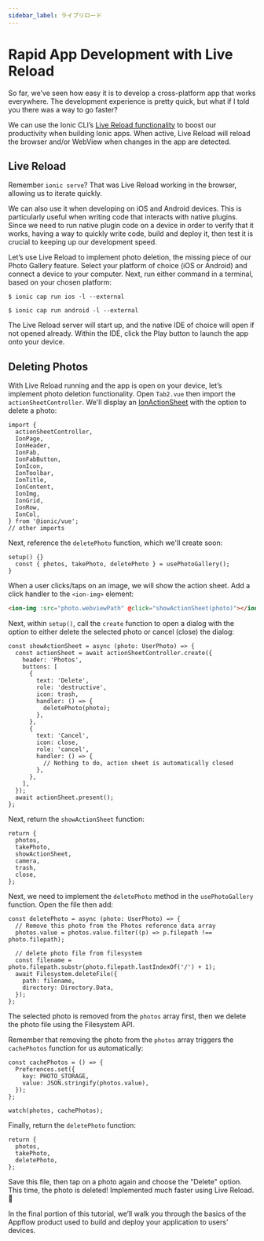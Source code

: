 ```yaml
---
sidebar_label: ライブリロード
---
```


# Rapid App Development with Live Reload

So far, we’ve seen how easy it is to develop a cross-platform app that works everywhere. The development experience is pretty quick, but what if I told you there was a way to go faster?

We can use the Ionic CLI’s [Live Reload functionality](https://ionicframework.com/docs/cli/livereload) to boost our productivity when building Ionic apps. When active, Live Reload will reload the browser and/or WebView when changes in the app are detected.

## Live Reload

Remember `ionic serve`? That was Live Reload working in the browser, allowing us to iterate quickly.

We can also use it when developing on iOS and Android devices. This is particularly useful when writing code that interacts with native plugins. Since we need to run native plugin code on a device in order to verify that it works, having a way to quickly write code, build and deploy it, then test it is crucial to keeping up our development speed.

Let’s use Live Reload to implement photo deletion, the missing piece of our Photo Gallery feature. Select your platform of choice (iOS or Android) and connect a device to your computer. Next, run either command in a terminal, based on your chosen platform:

```shell
$ ionic cap run ios -l --external

$ ionic cap run android -l --external
```

The Live Reload server will start up, and the native IDE of choice will open if not opened already. Within the IDE, click the Play button to launch the app onto your device.

## Deleting Photos

With Live Reload running and the app is open on your device, let’s implement photo deletion functionality. Open `Tab2.vue` then import the `actionSheetController`. We'll display an [IonActionSheet](https://ionicframework.com/docs/api/action-sheet) with the option to delete a photo:

```tsx
import {
  actionSheetController,
  IonPage,
  IonHeader,
  IonFab,
  IonFabButton,
  IonIcon,
  IonToolbar,
  IonTitle,
  IonContent,
  IonImg,
  IonGrid,
  IonRow,
  IonCol,
} from '@ionic/vue';
// other imports
```

Next, reference the `deletePhoto` function, which we'll create soon:

```tsx
setup() {}
  const { photos, takePhoto, deletePhoto } = usePhotoGallery();
}
```

When a user clicks/taps on an image, we will show the action sheet. Add a click handler to the `<ion-img>` element:

```html
<ion-img :src="photo.webviewPath" @click="showActionSheet(photo)"></ion-img>
```

Next, within `setup()`, call the `create` function to open a dialog with the option to either delete the selected photo or cancel (close) the dialog:

```tsx
const showActionSheet = async (photo: UserPhoto) => {
  const actionSheet = await actionSheetController.create({
    header: 'Photos',
    buttons: [
      {
        text: 'Delete',
        role: 'destructive',
        icon: trash,
        handler: () => {
          deletePhoto(photo);
        },
      },
      {
        text: 'Cancel',
        icon: close,
        role: 'cancel',
        handler: () => {
          // Nothing to do, action sheet is automatically closed
        },
      },
    ],
  });
  await actionSheet.present();
};
```

Next, return the `showActionSheet` function:

```tsx
return {
  photos,
  takePhoto,
  showActionSheet,
  camera,
  trash,
  close,
};
```

Next, we need to implement the `deletePhoto` method in the `usePhotoGallery` function. Open the file then add:

```tsx
const deletePhoto = async (photo: UserPhoto) => {
  // Remove this photo from the Photos reference data array
  photos.value = photos.value.filter((p) => p.filepath !== photo.filepath);

  // delete photo file from filesystem
  const filename = photo.filepath.substr(photo.filepath.lastIndexOf('/') + 1);
  await Filesystem.deleteFile({
    path: filename,
    directory: Directory.Data,
  });
};
```

The selected photo is removed from the `photos` array first, then we delete the photo file using the Filesystem API.

Remember that removing the photo from the `photos` array triggers the `cachePhotos` function for us automatically:

```tsx
const cachePhotos = () => {
  Preferences.set({
    key: PHOTO_STORAGE,
    value: JSON.stringify(photos.value),
  });
};

watch(photos, cachePhotos);
```

Finally, return the `deletePhoto` function:

```tsx
return {
  photos,
  takePhoto,
  deletePhoto,
};
```

Save this file, then tap on a photo again and choose the "Delete" option. This time, the photo is deleted! Implemented much faster using Live Reload. 💪

In the final portion of this tutorial, we’ll walk you through the basics of the Appflow product used to build and deploy your application to users' devices.
